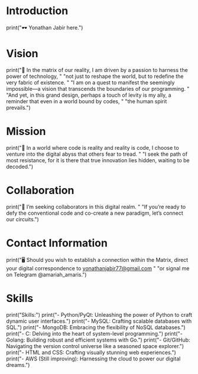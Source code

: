 # Introduction
print("🕶️ Yonathan Jabir here.")

# Vision
print("👀 In the matrix of our reality, I am driven by a passion to harness the power of technology, "
      "not just to reshape the world, but to redefine the very fabric of existence. "
      "I am on a quest to manifest the seemingly impossible—a vision that transcends the boundaries of our programming. "
      "And yet, in this grand design, perhaps a touch of levity is my ally, a reminder that even in a world bound by codes, "
      "the human spirit prevails.")

# Mission
print("💊 In a world where code is reality and reality is code, I choose to venture into the digital abyss that others fear to tread. "
      "I seek the path of most resistance, for it is there that true innovation lies hidden, waiting to be decoded.")

# Collaboration
print("💾 I’m seeking collaborators in this digital realm. "
      "If you’re ready to defy the conventional code and co-create a new paradigm, let’s connect our circuits.")

# Contact Information
print("🖥️ Should you wish to establish a connection within the Matrix, direct your digital correspondence to yonathanjabir77@gmail.com "
      "or signal me on Telegram @amariah_amaris.")

# Skills
print("Skills:")
print("- Python/PyQt: Unleashing the power of Python to craft dynamic user interfaces.")
print("- MySQL: Crafting scalable databases with SQL.")
print("- MongoDB: Embracing the flexibility of NoSQL databases.")
print("- C: Delving into the heart of system-level programming.")
print("- Golang: Building robust and efficient systems with Go.")
print("- Git/GitHub: Navigating the version control universe like a seasoned space explorer.")
print("- HTML and CSS: Crafting visually stunning web experiences.")
print("- AWS (Still improving): Harnessing the cloud to power our digital dreams.")

<!---
yonathanjj/yonathanjj is a ✨ special ✨ repository because its `README.md` (this file) appears on your GitHub profile.
You can click the Preview link to take a look at your changes.
--->
